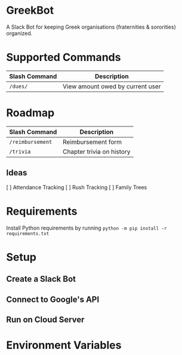 # GreekBot
A Slack Bot for keeping Greek organisations (fraternities &amp; sororities) organized.

# Supported Commands

|Slash Command|Description|
|-|-|
|`/dues/`|View amount owed by current user|

# Roadmap
|Slash Command|Description|
|-|-|
|`/reimbursement`|Reimbursement form|
|`/trivia`|Chapter trivia on history|

## Ideas
[ ] Attendance Tracking 
[ ] Rush Tracking
[ ] Family Trees
# Requirements
Install Python requirements by running `python -m pip install -r requirements.txt`

# Setup


## Create a Slack Bot
## Connect to Google's API
## Run on Cloud Server

# Environment Variables
